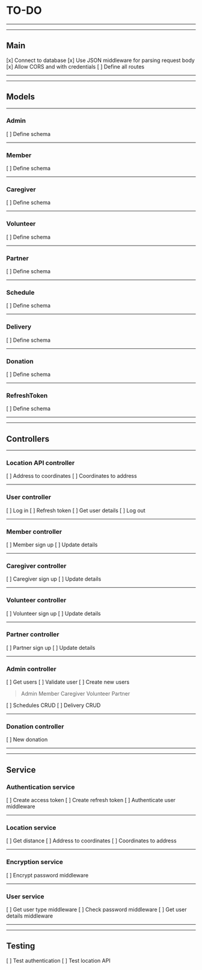 # TO-DO

---

---

## Main

[x] Connect to database
[x] Use JSON middleware for parsing request body
[x] Allow CORS and with credentials
[ ] Define all routes

---

---

## Models

---

### Admin

[ ] Define schema

---

### Member

[ ] Define schema

---

### Caregiver

[ ] Define schema

---

### Volunteer

[ ] Define schema

---

### Partner

[ ] Define schema

---

### Schedule

[ ] Define schema

---

### Delivery

[ ] Define schema

---

### Donation

[ ] Define schema

---

### RefreshToken

[ ] Define schema

---

---

## Controllers

---

### Location API controller

[ ] Address to coordinates
[ ] Coordinates to address

---

### User controller

[ ] Log in
[ ] Refresh token
[ ] Get user details
[ ] Log out

---

### Member controller

[ ] Member sign up
[ ] Update details

---

### Caregiver controller

[ ] Caregiver sign up
[ ] Update details

---

### Volunteer controller

[ ] Volunteer sign up
[ ] Update details

---

### Partner controller

[ ] Partner sign up
[ ] Update details

---

### Admin controller

[ ] Get users
[ ] Validate user
[ ] Create new users

> Admin
> Member
> Caregiver
> Volunteer
> Partner

[ ] Schedules CRUD
[ ] Delivery CRUD

---

### Donation controller

[ ] New donation

---

---

## Service

### Authentication service

[ ] Create access token
[ ] Create refresh token
[ ] Authenticate user middleware

---

### Location service

[ ] Get distance
[ ] Address to coordinates
[ ] Coordinates to address

---

### Encryption service

[ ] Encrypt password middleware

---

### User service

[ ] Get user type middleware
[ ] Check password middleware
[ ] Get user details middleware

---

---

## Testing

[ ] Test authentication
[ ] Test location API
